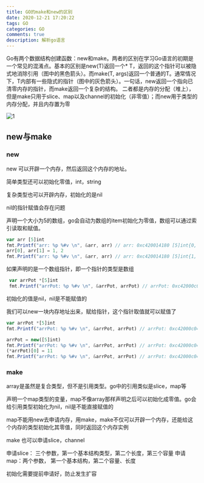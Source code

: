 ```yaml
---
title: GO的make和new的区别
date: 2020-12-21 17:20:22
tags: GO
categories: GO
comments: true
description: 解析go语言
---
```


Go有两个数据结构创建函数：new和make。两者的区别在学习Go语言的初期是一个常见的混淆点。基本的区别是new(T)返回一个* T，返回的这个指针可以被隐式地消除引用（图中的黑色箭头）。而make(T, args)返回一个普通的T。通常情况下，T内部有一些隐式的指针（图中的灰色箭头）。一句话，new返回一个指向已清零内存的指针，而make返回一个复杂的结构。
二者都是内存的分配（堆上），但是make只用于slice、map以及channel的初始化（非零值）；而new用于类型的内存分配，并且内存置为零

![1](1.png)

## new与make

### new
new 可以开辟一个内存，然后返回这个内存的地址。

简单类型还可以初始化零值，int，string

复杂类型也可以开辟内存，初始化的是nil

nil的指针赋值会存在问题

声明一个大小为5的数组，go会自动为数组的item初始化为零值，数组可以通过索引读取和赋值。
``` javascript
var arr [5]int
fmt.Printf("arr: %p %#v \n", &arr, arr) // arr: 0xc420014180 [5]int{0, 0, 0, 0, 0} 
arr[0], arr[1] = 1, 2
fmt.Printf("arr: %p %#v \n", &arr, arr) // arr: 0xc420014180 [5]int{1, 2, 0, 0, 0}
```

如果声明的是一个数组指针，即一个指针的类型是数组
``` javascript
 var arrPot *[5]int
 fmt.Printf("arrPot: %p %#v \n", &arrPot, arrPot) // arrPot: 0xc42000c040 (*[5]int)(nil)
```
初始化的值是nil，nil是不能赋值的

我们可以new一块内存地址出来，赋给指针，这个指针取值就可以赋值了
``` javascript
var arrPot *[5]int
fmt.Printf("arrPot: %p %#v \n", &arrPot, arrPot) // arrPot: 0xc42000c040 (*[5]int)(nil) 

arrPot = new([5]int)
fmt.Printf("arrPot: %p %#v \n", &arrPot, arrPot) // arrPot: 0xc42000c040 &[5]int{0, 0, 0, 0, 0} 
(*arrPot)[0] = 11
fmt.Printf("arrPot: %p %#v \n", &arrPot, arrPot) // arrPot: 0xc42000c040 &[5]int{11, 0, 0, 0, 0}
```
### make

array是虽然是复合类型，但不是引用类型。go中的引用类似是slice，map等

声明一个map类型的变量，map不像array那样声明之后可以初始化成零值。go会给引用类型初始化为nil，nil是不能直接赋值的

map不能用new去申请内存，用make，make不仅可以开辟一个内存，还能给这个内存的类型初始化其零值，同时返回这个内存实例

make 也可以申请slice，channel

申请slice： 三个参数，第一个基本结构类型，第二个长度，第三个容量
申请map：两个参数， 第一个基本结构，第二个容量、长度

初始化需要提前申请好，防止发生扩容

